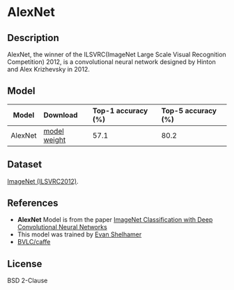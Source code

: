 <!--- SPDX-License-Identifier: BSD 2-Clause -->

# AlexNet

## Description

AlexNet, the winner of the ILSVRC(ImageNet Large Scale Visual Recognition Competition) 2012, is a convolutional neural network designed by Hinton and Alex Krizhevsky in 2012.

## Model

|Model          |Download                                                               |Top-1 accuracy (%) |Top-5 accuracy (%) |
|---------------|:----------------------------------------------------------------------|:------------------|:------------------|
| AlexNet       | [model](deploy.prototxt) [weight](bvlc_alexnet.caffemodel)            | 57.1              | 80.2              |

## Dataset

[ImageNet (ILSVRC2012)](http://www.image-net.org/challenges/LSVRC/2012/).

## References

* **AlexNet** Model is from the paper [ImageNet Classification with Deep Convolutional Neural Networks](https://proceedings.neurips.cc/paper/2012/file/c399862d3b9d6b76c8436e924a68c45b-Paper.pdf)
* This model was trained by [Evan Shelhamer](https://github.com/shelhamer)
* [BVLC/caffe](https://github.com/BVLC/caffe/tree/master/models/bvlc_alexnet)

## License

BSD 2-Clause
